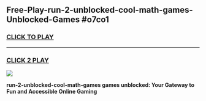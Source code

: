 
## Free-Play-run-2-unblocked-cool-math-games-Unblocked-Games #o7co1
<h3>
<a href="https://news.freeplayer.one?title=run-2-unblocked-cool-math-games&ref=8M">CLICK TO PLAY</a></h3>
<hr>

<h3>
<a href="https://news.freeplayer.one?title=run-2-unblocked-cool-math-games&ref=8M">CLICK 2 PLAY</a>
  
</h3>

<a href="https://news.freeplayer.one?title=run-2-unblocked-cool-math-games&ref=8M"><img src="https://clearcache.store/games.png"></a>


**run-2-unblocked-cool-math-games games unblocked: Your Gateway to Fun and Accessible Online Gaming**
